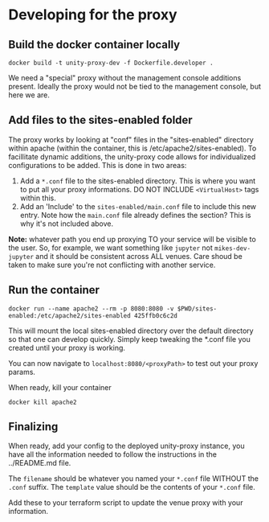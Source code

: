 # Developing for the proxy

## Build the docker container locally

```
docker build -t unity-proxy-dev -f Dockerfile.developer .
```

We need a "special" proxy without the management console additions present. Ideally the proxy would not be tied to the management console, but here we are.

## Add files to the sites-enabled folder

The proxy works by looking at "conf" files in the "sites-enabled" directory within apache (within the container, this is /etc/apache2/sites-enabled). To facillitate dynamic additions, the unity-proxy code allows for individualized configurations to be added. This is done in two areas:

1. Add a `*.conf` file to the sites-enabled directory. This is where you want to put all your proxy informations. DO NOT INCLUDE `<VirtualHost>` tags within this.
2. Add an 'Include' to the `sites-enabled/main.conf` file to include this new entry. Note how the `main.conf` file already defines the <VirtualHost> section? This is why it's not included above.

**Note:** whatever path you end up proxying TO your service will be visible to the user. So, for example, we want something like `jupyter` not `mikes-dev-jupyter` and it should be consistent across ALL venues. Care shoud be taken to make sure you're not conflicting with another service.


## Run the container
```
docker run --name apache2 --rm -p 8080:8080 -v $PWD/sites-enabled:/etc/apache2/sites-enabled 425ffb0c6c2d
```

This will mount the local sites-enabled directory over the default directory so that one can develop quickly. Simply keep tweaking the *.conf file you created until your proxy is working.

You can now navigate to `localhost:8080/<proxyPath>` to test out your proxy params.

When ready, kill your container

```
docker kill apache2
```

## Finalizing

When ready, add your config to the deployed unity-proxy instance, you have all the information needed to follow the instructions in the ../README.md file.

The `filename` should be whatever you named your `*.conf` file WITHOUT the `.conf` suffix. The `template` value should be the contents of your `*.conf` file. 

Add these to your terraform script to update the venue proxy with your information. 

